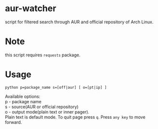 # aur-watcher
script for filtered search through AUR and official repository of Arch Linux.

# Note
this script requires ```requests``` package.<br>

# Usage
```python p=package_name s=[off|aur] [ o=[pt|ip] ]```

Available options:<br>
p - package name<br>
s - source(AUR or official repository)<br>
o - output mode(plain text or inner pager).<br> 
      Plain text is default mode. To quit page press ```q```. Press ```any key``` to move forward. 
